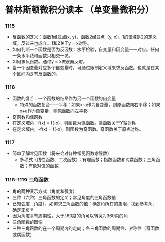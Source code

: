 # 普林斯顿微积分读本 （单变量微积分）

### 1115
- 反函数的定义：函数1经过点(x, y)，函数2经过点（y, x)。1的值域是2的定义域，反过来也成立。1和2关于y = x对称。
- 如何判断一个函数是否为反函数：水平检验，自变量和因变量一一对应。任何一条水平线和函数只相交一次。
- 如何求反函数。通过y = x做镜面反射。
- 当一个因变量对应多个自变量时，可通过限制定义域来求反函数。也就是在某个区间内是有反函数的。

### 1116
- 函数的复合：一个函数的结果作为另一个函数的自变量
	- 特殊的函数复合——平移：如果x-a作为自变量，则原函数向右平移；如果x+a作为自变量，则原函数向左平移
- 奇函数和偶函数
 - 在定义域内：f(x) = f(-x)，则函数为偶函数。偶函数关于Y轴对称
 - 在定义域内，-f(x) = f(-x)，则函数为奇函数。奇函数关于原点对称。

### 1117
- 简单了解常见函数（将来会对各种常见函数求导数）
	- 多项式（线性函数、二次函数）；有理函数；指数函数和对数函数；三角函数；有绝对值的函数


### 1118-1119 三角函数
- 角的两种表示方式（角度和弧度）
- 三种（六种）三角函数的定义；常见角度的三角函数值
- 已知弧度（角度），如何求三角函数的值：确定角所在的象限、找到参考角、确定正负号
 - 因为角度具有周期性，大于360度的角可以转换为360内的角
- 三角函数的图像
 - 三种三角函数的在一个周期内的走向；各三角函数的周期性、对称性（奇函数或偶函数）